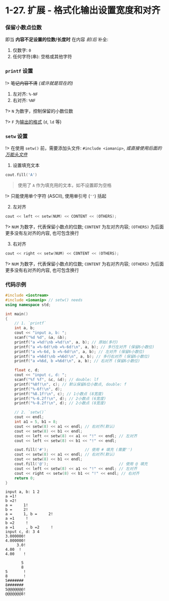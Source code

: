 # 1-27. 扩展 - 格式化输出设置宽度和对齐

### 保留小数点位数

即当 **内容不足设置的位数/长度时** 在内容 *前*/*后* 补全:

1. 仅数字: `0`
2. 任何字符(串): 空格或其他字符

### `printf` 设置

!> ~~笔记内容不清~~ *(或许就是现在的)*

1. 左对齐: `%-NF`
2. 右对齐: `%NF`

?> `N` 为数字，控制保留的小数位数

?> `F` 为[输出的格式](1-26.md#printf-输出) (`d`, `ld` 等)

### `setw` 设置

!> 在使用 `setw()` 前，需要添加头文件: `#include <iomanip>`, *或直接使用后面的 [万能头文件](1-29.md#万能头文件)*

1. 设置填充文本

```cpp
cout.fill('A')
```

> 使用了 `A` 作为填充用的文本，如不设置即为空格

!> 只能使用单个字符 (ASCII), 使用单引号 (`''`) 括起

2. 左对齐

```cpp
cout << left << setw(NUM) << CONTENT << (OTHERS);
```

?> `NUM` 为数字，代表保留小数点的位数; `CONTENT` 为左对齐内容; `(OTHERS)` 为后面更多没有左对齐的内容, 也可包含换行

3. 右对齐

```cpp
cout << right << setw(NUM) << CONTENT << (OTHERS);
```

?> `NUM` 为数字，代表保留小数点的位数; `CONTENT` 为右对齐内容; `(OTHERS)` 为后面更多没有右对齐的内容, 也可包含换行

### 代码示例

```cpp
#include <iostream>
#include <iomanip> // setw() needs
using namespace std;

int main()
{
    // 1. `printf`
    int a, b;
    cout << "input a, b: ";
    scanf("%d %d", &a, &b);
    printf("a =%d!\nb =%d!\n", a, b); // 原始(多行)
    printf("a =%-6d!\nb =%-6d!\n", a, b); // 多行左对齐 (保留6小数位)
    printf("a =%-6d, b =%-6d!\n", a, b); // 左对齐 (保留6小数位)
    printf("a =%6d!\nb =%6d!\n", a, b); // 多行右对齐 (保留6小数位)
    printf("a =%6d, b =%6d!\n", a, b); // 右对齐 (保留6小数位)

    float c, d;
    cout << "input c, d: ";
    scanf("%f %f", &c, &d); // double: lf
    printf("%8f!\n", c); // 默认保留6位小数点, double: f
    printf("%-6f!\n", d);
    printf("%8.1f!\n", c); // 1小数点 (8宽度)
    printf("%-6.2f!\n", d); // 2小数点 (6宽度)
    printf("%-8.2f!\n", d); // 2小数点 (8宽度)

    // 2. `setw()`
    cout << endl;
    int a1 = 5, b1 = 8;
    cout << setw(8) << a1 << endl; // 右对齐(默认)
    cout << setw(8) << b1 << endl;
    cout << left << setw(8) << a1 << "!" << endl; // 左对齐
    cout << left << setw(8) << b1 << "!" << endl;

    cout.fill('#');                // 使用 # 填充 (需要'')
    cout << setw(8) << a1 << endl; // 右对齐(默认)
    cout << setw(8) << b1 << endl;
    cout.fill('@');                               // 使用 @ 填充
    cout << left << setw(8) << a1 << "!" << endl; // 左对齐
    cout << right << setw(8) << b1 << "!" << endl; // 右对齐
    return 0;
}
```

```output
input a, b: 1 2
a =1!
b =2!
a =     1!
b =     2!
a =     1, b =     2!
a =1     !
b =2     !
a =1     , b =2     !
input c, d: 3 4
3.000000!
4.000000!
     3.0!
4.00  !
4.00    !

       5
       8
5       !
8       !
5#######
8#######
5@@@@@@@!
@@@@@@@8!
```